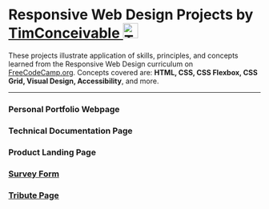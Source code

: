 # **Responsive Web Design Projects** by <a href="https://www.freecodecamp.org/fcca6fdb734-bb50-40e6-ab0b-951c96203d68" target="_blank">TimConceivable <img src="https://64.media.tumblr.com/8539080faa2bfa7f936e4e33704ab3a9/87cde49441d2a7c6-5a/s500x750/7c72cd0126e74732366f8562eafc04d3d57dbd7d.png" alt="TimConceivable's profile on FreeCodeCamp.org" height="30px"></a>

These projects illustrate application of skills, principles, and concepts learned from the Responsive Web Design curriculum on <a href="https://www.freecodecamp.org/learn/responsive-web-design/" target="_blank">FreeCodeCamp.org</a>.  Concepts covered are: **HTML, CSS, CSS Flexbox, CSS Grid, Visual Design, Accessibility**, and more.

- - - 

### Personal Portfolio Webpage
### Technical Documentation Page
### Product Landing Page
### [Survey Form](https://timconceivable.github.io/Web-Design-Projects-FCC/survey-form.html)
### [Tribute Page](https://timconceivable.github.io/Web-Design-Projects-FCC/nin-tribute.html)
